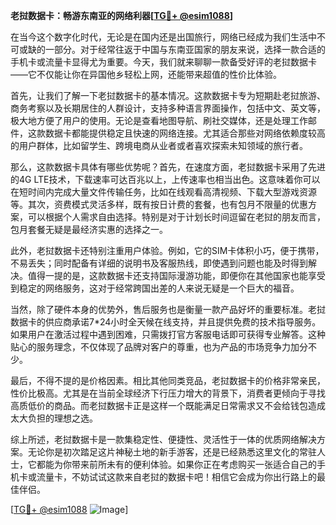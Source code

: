 **老挝数据卡：畅游东南亚的网络利器[[TG💪+ @esim1088](https://t.me/s/esim1088)]**

在当今这个数字化时代，无论是在国内还是出国旅行，网络已经成为我们生活中不可或缺的一部分。对于经常往返于中国与东南亚国家的朋友来说，选择一款合适的手机卡或流量卡显得尤为重要。今天，我们就来聊聊一款备受好评的老挝数据卡——它不仅能让你在异国他乡轻松上网，还能带来超值的性价比体验。

首先，让我们了解一下老挝数据卡的基本情况。这款数据卡专为短期赴老挝旅游、商务考察以及长期居住的人群设计，支持多种语言界面操作，包括中文、英文等，极大地方便了用户的使用。无论是查看地图导航、刷社交媒体，还是处理工作邮件，这款数据卡都能提供稳定且快速的网络连接。尤其适合那些对网络依赖度较高的用户群体，比如留学生、跨境电商从业者或者喜欢探索未知领域的旅行者。

那么，这款数据卡具体有哪些优势呢？首先，在速度方面，老挝数据卡采用了先进的4G LTE技术，下载速率可达百兆以上，上传速率也相当出色。这意味着你可以在短时间内完成大量文件传输任务，比如在线观看高清视频、下载大型游戏资源等。其次，资费模式灵活多样，既有按日计费的套餐，也有包月不限量的优惠方案，可以根据个人需求自由选择。特别是对于计划长时间逗留在老挝的朋友而言，包月套餐无疑是最经济实惠的选择之一。

此外，老挝数据卡还特别注重用户体验。例如，它的SIM卡体积小巧，便于携带，不易丢失；同时配备有详细的说明书及客服热线，即使遇到问题也能及时得到解决。值得一提的是，这款数据卡还支持国际漫游功能，即便你在其他国家也能享受到稳定的网络服务，这对于经常跨国出差的人来说无疑是一个巨大的福音。

当然，除了硬件本身的优势外，售后服务也是衡量一款产品好坏的重要标准。老挝数据卡的供应商承诺7*24小时全天候在线支持，并且提供免费的技术指导服务。如果用户在激活过程中遇到困难，只需拨打官方客服电话即可获得专业解答。这种贴心的服务理念，不仅体现了品牌对客户的尊重，也为产品的市场竞争力加分不少。

最后，不得不提的是价格因素。相比其他同类竞品，老挝数据卡的价格非常亲民，性价比极高。尤其是在当前全球经济下行压力增大的背景下，消费者更倾向于寻找高质低价的商品。而老挝数据卡正是这样一个既能满足日常需求又不会给钱包造成太大负担的理想之选。

综上所述，老挝数据卡是一款集稳定性、便捷性、灵活性于一体的优质网络解决方案。无论你是初次踏足这片神秘土地的新手游客，还是已经熟悉这里文化的常驻人士，它都能为你带来前所未有的便利体验。如果你正在考虑购买一张适合自己的手机卡或流量卡，不妨试试这款来自老挝的数据卡吧！相信它会成为你出行路上的最佳伴侣。

[[TG💪+ @esim1088](https://t.me/s/esim1088) ![Image](https://i.postimg.cc/4NQfJmqS/Snipaste-2025-05-13-00-14-12.png)]